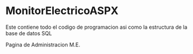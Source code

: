 # MonitorElectricoASPX

Este contiene todo el codigo de programacion asi como la estructura de la base de datos SQL 

Pagina de Administracion M.E.
